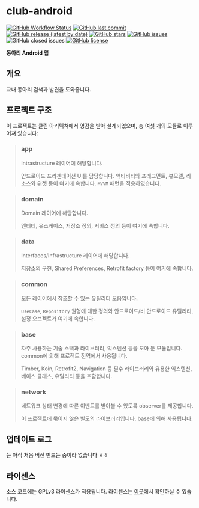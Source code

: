 # club-android

[![GitHub Workflow Status](https://img.shields.io/github/workflow/status/inu-appcenter/club-android/Android%20CI)](https://github.com/inu-appcenter/club-android/actions?query=workflow%3A%22Android+CI%22)
[![GitHub last commit](https://img.shields.io/github/last-commit/inu-appcenter/club-android)](https://github.com/inu-appcenter/club-android/commits)
[![GitHub release (latest by date)](https://img.shields.io/github/v/release/inu-appcenter/club-android)](https://github.com/inu-appcenter/club-android/releases/latest)
[![GitHub stars](https://img.shields.io/github/stars/inu-appcenter/club-android?style=shield)](https://github.com/inu-appcenter/club-android/stargazers)
[![GitHub issues](https://img.shields.io/github/issues/inu-appcenter/club-android)](https://github.com/inu-appcenter/club-android/issues)
![GitHub closed issues](https://img.shields.io/github/issues-closed/inu-appcenter/club-android)
[![GitHub license](https://img.shields.io/github/license/inu-appcenter/club-android)](https://github.com/inu-appcenter/club-android/blob/master/LICENSE)

**동아리 Android 앱**

## 개요

교내 동아리 검색과 발견을 도와줍니다.

## 프로젝트 구조

이 프로젝트는 클린 아키텍쳐에서 영감을 받아 설계되었으며, 총 여섯 개의 모듈로 이루어져 있습니다:

> ### app
> Intrastructure 레이어에 해당합니다.
>
> 안드로이드 프리젠테이션 UI를 담당합니다. 액티비티와 프래그먼트, 뷰모델, 리소스와 위젯 등이 여기에 속합니다. `MVVM` 패턴을 적용하였습니다.

> ### domain
> Domain 레이어에 해당합니다.
>
> 엔티티, 유스케이스, 저장소 정의, 서비스 정의 등이 여기에 속합니다.

> ### data
> Interfaces/Infrastructure 레이어에 해당합니다.
>
> 저장소의 구현, Shared Preferences, Retrofit factory 등이 여기에 속합니다.

> ### common
> 모든 레이어에서 참조할 수 있는 유틸리티 모음입니다.
>
> `UseCase`, `Repository` 원형에 대한 정의와 안드로이드/비 안드로이드 유틸리티, 설정 오브젝트가 여기에 속합니다.

> ### base
> 자주 사용하는 기술 스택과 라이브러리, 익스텐션 등을 모아 둔 모듈입니다. common에 의해 프로젝트 전역에서 사용됩니다.
>
> Timber, Koin, Retrofit2, Navigation 등 필수 라이브러리와 유용한 익스텐션, 베이스 클래스, 유틸리티 등을 포함합니다.

> ### network
> 네트워크 상태 변경에 따른 이벤트를 받아볼 수 있도록 observer를 제공합니다.
>
> 이 프로젝트에 묶이지 않은 별도의 라이브러리입니다. base에 의해 사용됩니다.

## 업데이트 로그

는 아직 처음 버전 만드는 중이라 없습니다 ㅎㅎ

## 라이센스

소스 코드에는 GPLv3 라이센스가 적용됩니다. 라이센스는 [이곳](/LICENSE)에서 확인하실 수 있습니다.